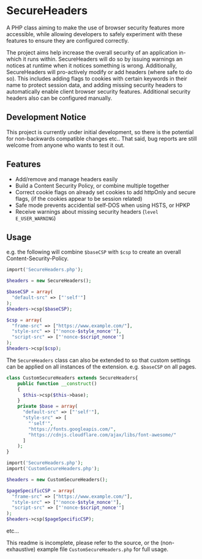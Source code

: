 # SecureHeaders
A PHP class aiming to make the use of browser security features more accessible, while allowing developers to safely experiment with these features to ensure they are configured correctly.

The project aims help increase the overall security of an application in-which it runs within. SecureHeaders will do so by issuing warnings an notices at runtime when it notices something is wrong. Additionally, SecureHeaders will pro-actively modify or add headers (where safe to do so). This includes adding flags to cookies with certain keywords in their name to protect session data, and adding missing security headers to automatically enable client browser security features. 
Additional security headers also can be configured manually.

## Development Notice
This project is currently under initial development, so there is the potential for non-backwards compatible changes etc.. That said, bug reports are still welcome from anyone who wants to test it out.

## Features
* Add/remove and manage headers easily
* Build a Content Security Policy, or combine multiple together
* Correct cookie flags on already set cookies to add httpOnly and secure flags, (if the cookies appear to be session related)
* Safe mode prevents accidential self-DOS when using HSTS, or HPKP
* Receive warnings about missing security headers (`level E_USER_WARNING`)

## Usage
e.g. the following will combine `$baseCSP` with `$csp` to create an overall Content-Security-Policy.
```php
import('SecureHeaders.php');

$headers = new SecureHeaders();

$baseCSP = array(
  "default-src" => ["'self'"]
);
$headers->csp($baseCSP);

$csp = array(
  "frame-src" => ["https://www.example.com/"],
  "style-src" => ["'nonce-$style_nonce'"],
  "script-src" => ["'nonce-$script_nonce'"]
);
$headers->csp($csp);
```

The `SecureHeaders` class can also be extended to so that custom settings can be applied on all instances of the extension.
e.g. `$baseCSP` on all pages.

```php
class CustomSecureHeaders extends SecureHeaders{
    public function __construct()
    {
      $this->csp($this->base);
    }
    private $base = array(
      "default-src" => ["'self'"],
      "style-src" => [
        "'self'",
        "https://fonts.googleapis.com/",
        "https://cdnjs.cloudflare.com/ajax/libs/font-awesome/"
      ]
    );
}
```

```php
import('SecureHeaders.php');
import('CustomSecureHeaders.php');

$headers = new CustomSecureHeaders();

$pageSpecificCSP = array(
  "frame-src" => ["https://www.example.com/"],
  "style-src" => ["'nonce-$style_nonce'"],
  "script-src" => ["'nonce-$script_nonce'"]
);
$headers->csp($pageSpecificCSP);
```

etc...

This readme is incomplete, please refer to the source, or the (non-exhaustive) example file `CustomSecureHeaders.php` for full usage.

